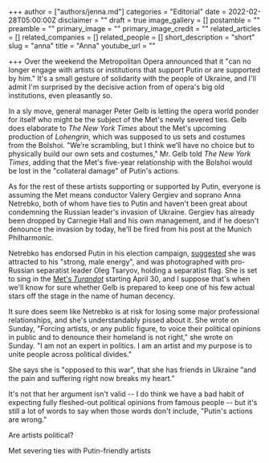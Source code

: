 +++
author = ["authors/jenna.md"]
categories = "Editorial"
date = 2022-02-28T05:00:00Z
disclaimer = ""
draft = true
image_gallery = []
postamble = ""
preamble = ""
primary_image = ""
primary_image_credit = ""
related_articles = []
related_companies = []
related_people = []
short_description = "short"
slug = "anna"
title = "Anna"
youtube_url = ""

+++
Over the weekend the Metropolitan Opera announced that it "can no longer engage with artists or institutions that support Putin or are supported by him." It's a small gesture of solidarity with the people of Ukraine, and I'll admit I'm surprised by the decisive action from of opera's big old institutions, even pleasantly so.

In a sly move, general manager Peter Gelb is letting the opera world ponder for itself who might be the subject of the Met's newly severed ties. Gelb does elaborate to _The New York Times_ about the Met's upcoming production of _Lohengrin_, which was supposed to us sets and costumes from the Bolshoi. "We’re scrambling, but I think we’ll have no choice but to physically build our own sets and costumes," Mr. Gelb told _The New York Times_, adding that  the Met's five-year relationship with the Bolshoi would be lost in the "collateral damage" of Putin's actions.

As for the rest of these artists supporting or supported by Putin, everyone is assuming the Met means conductor Valery Gergiev and soprano Anna Netrebko, both of whom have ties to Putin and haven't been great about condemning the Russian leader's invasion of Ukraine. Gergiev has already been dropped by Carnegie Hall and his own management, and if he doesn't denounce the invasion by today, he'll be fired from his post at the Munich Philharmonic.

Netrebko has endorsed Putin in his election campaign, [suggested](https://www.npr.org/sections/deceptivecadence/2012/02/15/146942131/around-the-classical-internet-february-17-2012) she was attracted to his "strong, male energy", and was photographed with pro-Russian separatist leader Oleg Tsaryov, holding a separatist flag. She is set to sing in the [Met's _Turandot_](https://www.metopera.org/season/2021-22-season/turandot/) starting April 30, and I suppose that's when we'll know for sure whether Gelb is prepared to keep one of his few actual stars off the stage in the name of human decency.

It sure does seem like Netrebko is at risk for losing some major professional relationships, and she's understandably pissed about it. She wrote on Sunday, "Forcing artists, or any public figure, to voice their political opinions in public and to denounce their homeland is not right," she wrote on Sunday. "I am not an expert in politics. I am an artist and my purpose is to unite people across political divides."

She says she is "opposed to this war", that she has friends in Ukraine "and the pain and suffering right now breaks my heart."

It's not that her argument isn't valid -- I do think we have a bad habit of expecting fully fleshed-out political opinions from famous people -- but it's still a lot of words to say when those words don't include, "Putin's actions are wrong."

Are artists political?

Met severing ties with Putin-friendly artists